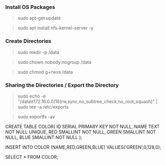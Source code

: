 ### Install OS Packages

> sudo apt-get update

> sudo apt install nfs-kernel-server -y

### Create Directories

> sudo mkdir -p /data

> sudo chown nobody:nogroup /data

> sudo chmod g+rwxs /data

### Sharing the Directories / Export the Directory

> sudo echo -e "/data\t172.16.0.0/16(rw,sync,no_subtree_check,no_root_squash)" | sudo tee -a /etc/exports

> sudo exportfs -av

CREATE TABLE COLOR(
ID SERIAL PRIMARY KEY NOT NULL,
NAME TEXT NOT NULL UNIQUE,
RED SMALLINT NOT NULL,
GREEN SMALLINT NOT NULL,
BLUE SMALLINT NOT NULL
);

INSERT INTO COLOR (NAME,RED,GREEN,BLUE) VALUES('GREEN',0,128,0);

SELECT \* FROM COLOR;
